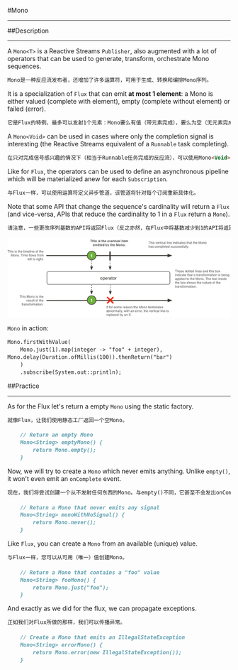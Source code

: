 #Mono
***

##Description
***

A `Mono<T>` is a Reactive Streams `Publisher`, also augmented with a lot of operators 
that can be used to generate, transform, orchestrate Mono sequences.
```markdown
Mono是一种反应流发布者，还增加了许多运算符，可用于生成、转换和编排Mono序列。
```

It is a specialization of `Flux` that can emit **at most 1 <T> element**: 
a Mono is either valued (complete with element), empty (complete without element) 
or failed (error).
```markdown
它是Flux的特例，最多可以发射1个元素：Mono要么有值（带元素完成），要么为空（无元素完成），要么为失败（错误）。
```

A `Mono<Void>` can be used in cases where only the completion signal is interesting 
(the Reactive Streams equivalent of a `Runnable` task completing).
```markdown
在只对完成信号感兴趣的情况下（相当于Runnable任务完成的反应流），可以使用Mono<Void>。
```

Like for `Flux`, the operators can be used to define an asynchronous pipeline 
which will be materialized anew for each `Subscription`.
```markdown
与Flux一样，可以使用运算符定义异步管道，该管道将针对每个订阅重新具体化。
```

Note that some API that change the sequence's cardinality will return a `Flux`
(and vice-versa, APIs that reduce the cardinality to 1 in a `Flux` return a `Mono`).
```markdown
请注意，一些更改序列基数的API将返回Flux（反之亦然，在Flux中将基数减少到1的API将返回Mono）。
```

![03_mono](image/03_Mono.png)

`Mono` in action:  
```markdown
Mono.firstWithValue(
    Mono.just(1).map(integer -> "foo" + integer),
Mono.delay(Duration.ofMillis(100)).thenReturn("bar")
    )
    .subscribe(System.out::println);
```

##Practice
***
As for the Flux let's return a empty `Mono` using the static factory.
```markdown
就像Flux，让我们使用静态工厂返回一个空Mono。

    // Return an empty Mono
    Mono<String> emptyMono() {
        return Mono.empty();
    }
```

Now, we will try to create a `Mono` which never emits anything. 
Unlike `empty()`, it won't even emit an `onComplete` event.
```markdown
现在，我们将尝试创建一个从不发射任何东西的Mono。与empty()不同，它甚至不会发出onComplete事件。

    // Return a Mono that never emits any signal
    Mono<String> monoWithNoSignal() {
        return Mono.never();
    }
```

Like `Flux`, you can create a `Mono` from an available (unique) value.
```markdown
与Flux一样，您可以从可用（唯一）值创建Mono。

    // Return a Mono that contains a "foo" value
    Mono<String> fooMono() {
        return Mono.just("foo");
    }
```

And exactly as we did for the flux, we can propagate exceptions.
```markdown
正如我们对Flux所做的那样，我们可以传播异常。

    // Create a Mono that emits an IllegalStateException
    Mono<String> errorMono() {
        return Mono.error(new IllegalStateException());
    }
```
